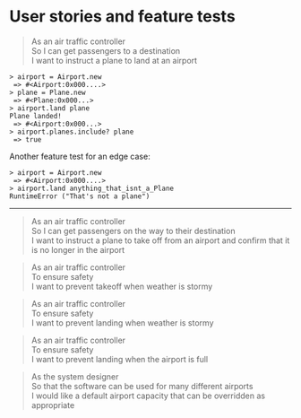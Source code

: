 # User stories and feature tests

> As an air traffic controller  
> So I can get passengers to a destination  
> I want to instruct a plane to land at an airport 

```
> airport = Airport.new
 => #<Airport:0x000....>
> plane = Plane.new
 => #<Plane:0x000...>
> airport.land plane
Plane landed!
 => #<Airport:0x000...>
> airport.planes.include? plane
 => true
```

Another feature test for an edge case:

```
> airport = Airport.new
 => #<Airport:0x000....>
> airport.land anything_that_isnt_a_Plane
RuntimeError ("That's not a plane")
```

---

> As an air traffic controller  
> So I can get passengers on the way to their destination  
> I want to instruct a plane to take off from an airport and confirm that it is no longer in the airport

> As an air traffic controller  
> To ensure safety  
> I want to prevent takeoff when weather is stormy  

> As an air traffic controller  
> To ensure safety  
> I want to prevent landing when weather is stormy  

> As an air traffic controller  
> To ensure safety  
> I want to prevent landing when the airport is full  

> As the system designer  
> So that the software can be used for many different airports  
> I would like a default airport capacity that can be overridden as appropriate  